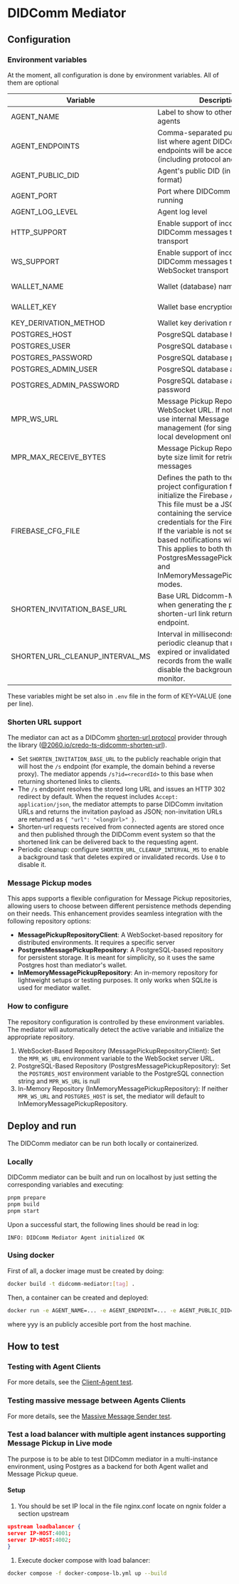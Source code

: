 # DIDComm Mediator

## Configuration

### Environment variables

At the moment, all configuration is done by environment variables. All of them are optional

| Variable                        | Description                                                                                                                                                                                                                                                                                                                                                                              | Default value           |
| ------------------------------- | ---------------------------------------------------------------------------------------------------------------------------------------------------------------------------------------------------------------------------------------------------------------------------------------------------------------------------------------------------------------------------------------- | ----------------------- |
| AGENT_NAME                      | Label to show to other DIDComm agents                                                                                                                                                                                                                                                                                                                                                    | Test DIDComm Mediator   |
| AGENT_ENDPOINTS                 | Comma-separated public endpoint list where agent DIDComm endpoints will be accessible (including protocol and port)                                                                                                                                                                                                                                                                      | ws://localhost:4000     |
| AGENT_PUBLIC_DID                | Agent's public DID (in did:web format)                                                                                                                                                                                                                                                                                                                                                   | None                    |
| AGENT_PORT                      | Port where DIDComm agent will be running                                                                                                                                                                                                                                                                                                                                                 | 4000                    |
| AGENT_LOG_LEVEL                 | Agent log level                                                                                                                                                                                                                                                                                                                                                                          | 2 (debug)               |
| HTTP_SUPPORT                    | Enable support of incoming DIDComm messages through HTTP transport                                                                                                                                                                                                                                                                                                                       | true                    |
| WS_SUPPORT                      | Enable support of incoming DIDComm messages through WebSocket transport                                                                                                                                                                                                                                                                                                                  | true                    |
| WALLET_NAME                     | Wallet (database) name                                                                                                                                                                                                                                                                                                                                                                   | test-didcomm-mediator   |
| WALLET_KEY                      | Wallet base encryption key                                                                                                                                                                                                                                                                                                                                                               | 'Test DIDComm Mediator' |
| KEY_DERIVATION_METHOD           | Wallet key derivation method                                                                                                                                                                                                                                                                                                                                                             | ARGON2I_MOD             |
| POSTGRES_HOST                   | PosgreSQL database host                                                                                                                                                                                                                                                                                                                                                                  | None (use SQLite)       |
| POSTGRES_USER                   | PosgreSQL database username                                                                                                                                                                                                                                                                                                                                                              | None                    |
| POSTGRES_PASSWORD               | PosgreSQL database password                                                                                                                                                                                                                                                                                                                                                              | None                    |
| POSTGRES_ADMIN_USER             | PosgreSQL database admin user                                                                                                                                                                                                                                                                                                                                                            | None                    |
| POSTGRES_ADMIN_PASSWORD         | PosgreSQL database admin password                                                                                                                                                                                                                                                                                                                                                        | None                    |
| MPR_WS_URL                      | Message Pickup Repository server WebSocket URL. If not defined, it will use internal Message Pickup management (for single-instance, local development only).                                                                                                                                                                                                                            | none                    |
| MPR_MAX_RECEIVE_BYTES           | Message Pickup Repository Optional byte size limit for retrieving messages                                                                                                                                                                                                                                                                                                               | none                    |
| FIREBASE_CFG_FILE               | Defines the path to the Firebase project configuration file used to initialize the Firebase Admin SDK. This file must be a JSON file containing the service account credentials for the Firebase project. If the variable is not set, Firebase-based notifications will be disabled. This applies to both the PostgresMessagePickupRepository and InMemoryMessagePickupRepository modes. | `./firebase.cfg.json`   |
| SHORTEN_INVITATION_BASE_URL     | Base URL Didcomm-Mediator used when generating the public shorten-url link returned to clients. endpoint.                                                                                                                                                                                                                                                                                | <http://localhost:4000> |
| SHORTEN_URL_CLEANUP_INTERVAL_MS | Interval in milliseconds for the periodic cleanup that removes expired or invalidated shorten-url records from the wallet. Set to `0` to disable the background cleanup monitor.                                                                                                                                                                                                         | 300000                  |

These variables might be set also in `.env` file in the form of KEY=VALUE (one per line).

### Shorten URL support

The mediator can act as a DIDComm [shorten-url protocol](https://didcomm.org/shorten-url/1.0/) provider through the library ([@2060.io/credo-ts-didcomm-shorten-url](https://github.com/2060-io/credo-ts-didcomm-ext/tree/main/packages/shorten-url)).

- Set `SHORTEN_INVITATION_BASE_URL` to the publicly reachable origin that will host the `/s` endpoint (for example, the domain behind a reverse proxy). The mediator appends `/s?id=<recordId>` to this base when returning shortened links to clients.
- The `/s` endpoint resolves the stored long URL and issues an HTTP 302 redirect by default. When the request includes `Accept: application/json`, the mediator attempts to parse DIDComm invitation URLs and returns the invitation payload as JSON; non-invitation URLs are returned as `{ "url": "<longUrl>" }`.
- Shorten-url requests received from connected agents are stored once and then published through the DIDComm event system so that the shortened link can be delivered back to the requesting agent.
- Periodic cleanup: configure `SHORTEN_URL_CLEANUP_INTERVAL_MS` to enable a background task that deletes expired or invalidated records. Use `0` to disable it.

### Message Pickup modes

This apps supports a flexible configuration for Message Pickup repositories, allowing users to choose between different persistence methods depending on their needs. This enhancement provides seamless integration with the following repository options:

- **MessagePickupRepositoryClient**: A WebSocket-based repository for distributed environments. It requires a specific server
- **PostgresMessagePickupRepository**: A PostgreSQL-based repository for persistent storage. It is meant for simplicity, so it uses the same Postgres host than mediator's wallet.
- **InMemoryMessagePickupRepository**: An in-memory repository for lightweight setups or testing purposes. It only works when SQLite is used for mediator wallet.

### How to configure

The repository configuration is controlled by these environment variables. The mediator will automatically detect the active variable and initialize the appropriate repository.

1. WebSocket-Based Repository (MessagePickupRepositoryClient): Set the `MPR_WS_URL` environment variable to the WebSocket server URL.
2. PostgreSQL-Based Repository (PostgresMessagePickupRepository): Set the `POSTGRES_HOST` environment variable to the PostgreSQL connection string and `MPR_WS_URL` is null
3. In-Memory Repository (InMemoryMessagePickupRepository): If neither `MPR_WS_URL` and `POSTGRES_HOST` is set, the mediator will default to InMemoryMessagePickupRepository.

## Deploy and run

The DIDComm mediator can be run both locally or containerized.

### Locally

DIDComm mediator can be built and run on localhost by just setting the corresponding variables and executing:

```bash
pnpm prepare
pnpm build
pnpm start
```

Upon a successful start, the following lines should be read in log:

```text
INFO: DIDComm Mediator Agent initialized OK
```

### Using docker

First of all, a docker image must be created by doing:

```bash
docker build -t didcomm-mediator:[tag] .
```

Then, a container can be created and deployed:

```bash
docker run -e AGENT_NAME=... -e AGENT_ENDPOINT=... -e AGENT_PUBLIC_DID=yyy -e AGENT_PORT=xxx -p yyy:xxx didcomm-mediator:[tag]
```

where yyy is an publicly accesible port from the host machine.

## How to test

### Testing with Agent Clients

For more details, see the [Client-Agent test](/src/test/Client-Agent/README.md).

### Testing massive message between Agents Clients

For more details, see the [Massive Message Sender test](/src/test/Send-Messages/README.md).

### Test a load balancer with multiple agent instances supporting Message Pickup in Live mode

The purpose is to be able to test DIDComm mediator in a multi-instance environment, using Postgres as a backend for both Agent wallet and Message Pickup queue.

#### Setup

1. You should be set IP local in the file nginx.conf locate on ngnix folder a section upstream

```json
upstream loadbalancer {
server IP-HOST:4001;
server IP-HOST:4002;
}
```

1. Execute docker compose with load balancer:

```bash
docker compose -f docker-compose-lb.yml up --build
```
